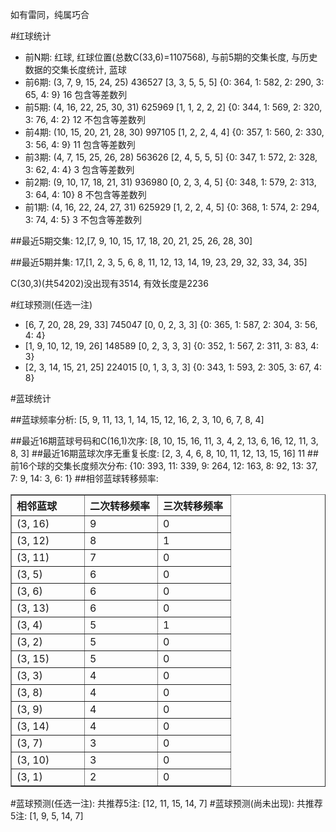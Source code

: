 <!-- 
.. title: 双色球2012031期(2012-03-18)数据分析报告
.. slug: slott-2012031-2012-03-18-report
.. date: 2012-03-19 08:00:00 UTC+08:00
.. tags: Lottery
.. link: 
.. description: 
.. type: text
-->

如有雷同，纯属巧合

<!-- TEASER_END-->

#红球统计

- 前N期: 红球, 红球位置(总数C(33,6)=1107568), 与前5期的交集长度, 与历史数据的交集长度统计, 蓝球
- 前6期: (3, 7, 9, 15, 24, 25) 436527 [3, 3, 5, 5, 5] {0: 364, 1: 582, 2: 290, 3: 65, 4: 9} 16 包含等差数列
- 前5期: (4, 16, 22, 25, 30, 31) 625969 [1, 1, 2, 2, 2] {0: 344, 1: 569, 2: 320, 3: 76, 4: 2} 12 不包含等差数列
- 前4期: (10, 15, 20, 21, 28, 30) 997105 [1, 2, 2, 4, 4] {0: 357, 1: 560, 2: 330, 3: 56, 4: 9} 11 包含等差数列
- 前3期: (4, 7, 15, 25, 26, 28) 563626 [2, 4, 5, 5, 5] {0: 347, 1: 572, 2: 328, 3: 62, 4: 4} 3 包含等差数列
- 前2期: (9, 10, 17, 18, 21, 31) 936980 [0, 2, 3, 4, 5] {0: 348, 1: 579, 2: 313, 3: 64, 4: 10} 8 不包含等差数列
- 前1期: (4, 16, 22, 24, 27, 31) 625929 [1, 2, 2, 4, 5] {0: 368, 1: 574, 2: 294, 3: 74, 4: 5} 3 不包含等差数列

##最近5期交集:
12,[7, 9, 10, 15, 17, 18, 20, 21, 25, 26, 28, 30]

##最近5期并集:
17,[1, 2, 3, 5, 6, 8, 11, 12, 13, 14, 19, 23, 29, 32, 33, 34, 35]

C(30,3)(共54202)没出现有3514, 
有效长度是2236

#红球预测(任选一注)

- [6, 7, 20, 28, 29, 33] 745047 [0, 0, 2, 3, 3] {0: 365, 1: 587, 2: 304, 3: 56, 4: 4}
- [1, 9, 10, 12, 19, 26] 148589 [0, 2, 3, 3, 3] {0: 352, 1: 567, 2: 311, 3: 83, 4: 3}
- [2, 3, 14, 15, 21, 25] 224015 [0, 1, 3, 3, 3] {0: 343, 1: 593, 2: 305, 3: 67, 4: 8}

#蓝球统计

##蓝球频率分析:
[5, 9, 11, 13, 1, 14, 15, 12, 16, 2, 3, 10, 6, 7, 8, 4]

##最近16期蓝球号码和C(16,1)次序:
[8, 10, 15, 16, 11, 3, 4, 2, 13, 6, 16, 12, 11, 3, 8, 3]
##最近16期蓝球次序无重复长度:
[2, 3, 4, 6, 8, 10, 11, 12, 13, 15, 16] 11
##前16个球的交集长度频次分布:
{10: 393, 11: 339, 9: 264, 12: 163, 8: 92, 13: 37, 7: 9, 14: 3, 6: 1}
##相邻蓝球转移频率:
<table border="1" class="table table-striped dataframe">
  <thead>
    <tr style="text-align: left;">
      <th style="min-width: 100px;">相邻蓝球</th>
      <th style="min-width: 100px;">二次转移频率</th>
      <th style="min-width: 100px;">三次转移频率</th>
    </tr>
  </thead>
  <tbody>
    <tr>
      <td> (3, 16)</td>
      <td> 9</td>
      <td> 0</td>
    </tr>
    <tr>
      <td> (3, 12)</td>
      <td> 8</td>
      <td> 1</td>
    </tr>
    <tr>
      <td> (3, 11)</td>
      <td> 7</td>
      <td> 0</td>
    </tr>
    <tr>
      <td>  (3, 5)</td>
      <td> 6</td>
      <td> 0</td>
    </tr>
    <tr>
      <td>  (3, 6)</td>
      <td> 6</td>
      <td> 0</td>
    </tr>
    <tr>
      <td> (3, 13)</td>
      <td> 6</td>
      <td> 0</td>
    </tr>
    <tr>
      <td>  (3, 4)</td>
      <td> 5</td>
      <td> 1</td>
    </tr>
    <tr>
      <td>  (3, 2)</td>
      <td> 5</td>
      <td> 0</td>
    </tr>
    <tr>
      <td> (3, 15)</td>
      <td> 5</td>
      <td> 0</td>
    </tr>
    <tr>
      <td>  (3, 3)</td>
      <td> 4</td>
      <td> 0</td>
    </tr>
    <tr>
      <td>  (3, 8)</td>
      <td> 4</td>
      <td> 0</td>
    </tr>
    <tr>
      <td>  (3, 9)</td>
      <td> 4</td>
      <td> 0</td>
    </tr>
    <tr>
      <td> (3, 14)</td>
      <td> 4</td>
      <td> 0</td>
    </tr>
    <tr>
      <td>  (3, 7)</td>
      <td> 3</td>
      <td> 0</td>
    </tr>
    <tr>
      <td> (3, 10)</td>
      <td> 3</td>
      <td> 0</td>
    </tr>
    <tr>
      <td>  (3, 1)</td>
      <td> 2</td>
      <td> 0</td>
    </tr>
  </tbody>
</table>
#蓝球预测(任选一注):
共推荐5注: [12, 11, 15, 14, 7]
#蓝球预测(尚未出现):
共推荐5注: [1, 9, 5, 14, 7]

